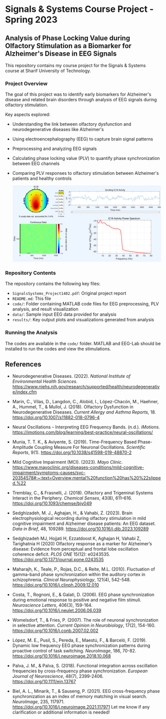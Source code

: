 # Signals & Systems Course Project - Spring 2023

## Analysis of Phase Locking Value during Olfactory Stimulation as a Biomarker for Alzheimer's Disease in EEG Signals

This repository contains my course project for the Signals & Systems course at Sharif University of Technology.

### Project Overview

The goal of this project was to identify early biomarkers for Alzheimer's disease and related brain disorders through analysis of EEG signals during olfactory stimulation.  

Key aspects explored:

- Understanding the link between olfactory dysfunction and neurodegenerative diseases like Alzheimer's  
- Using electroencephalography (EEG) to capture brain signal patterns
- Preprocessing and analyzing EEG signals  
- Calculating phase locking value (PLV) to quantify phase synchronization between EEG channels 
- Comparing PLV responses to olfactory stimulation between Alzheimer's patients and healthy controls

  ![](results/detailbrain.png)

### Repository Contents

The repository contains the following key files:

- `SignalsSystems_Project1402.pdf`: Original project report  
- `README.md`: This file
- `code/`: Folder containing MATLAB code files for EEG preprocessing, PLV analysis, and result visualization
- `data/`: Sample input EEG data provided for analysis  
- `results/`: Key output plots and visualizations generated from analysis

### Running the Analysis

The codes are available in the `code/` folder. MATLAB and EEG-Lab should be installed to run the codes and view the stimulations. 

## References

- Neurodegenerative Diseases. (2022). *National Institute of Environmental Health Sciences*. https://www.niehs.nih.gov/research/supported/health/neurodegenerative/index.cfm

- Marin, C., Vilas, D., Langdon, C., Alobid, I., López-Chacón, M., Haehner, A., Hummel, T., & Mullol, J. (2018). Olfactory Dysfunction in Neurodegenerative Diseases. *Current Allergy and Asthma Reports*, 18. https://doi.org/10.1007/s11882-018-0796-4

- Neural Oscillations – Interpreting EEG Frequency Bands. (n.d.). *iMotions*. https://imotions.com/blog/learning/best-practice/neural-oscillations/ 

- Munia, T. T. K., & Aviyente, S. (2019). Time-Frequency Based Phase-Amplitude Coupling Measure For Neuronal Oscillations. *Scientific Reports*, 9(1). https://doi.org/10.1038/s41598-019-48870-2

- Mild Cognitive Impairment (MCI). (2023). *Mayo Clinic*. https://www.mayoclinic.org/diseases-conditions/mild-cognitive-impairment/symptoms-causes/syc-20354578#:~:text=Overview,mental%20function%20has%20%22slipped.%22 

- Tremblay, C., & Frasnelli, J. (2018). Olfactory and Trigeminal Systems Interact in the Periphery. *Chemical Senses*, 43(8), 611–616. https://doi.org/10.1093/chemse/bjy049

- Sedghizadeh, M. J., Aghajan, H., & Vahabi, Z. (2023). Brain electrophysiological recording during olfactory stimulation in mild cognitive impairment and Alzheimer disease patients: An EEG dataset. *Data in Brief*, 48, 109289. https://doi.org/10.1016/j.dib.2023.109289  

- Sedghizadeh MJ, Hojjati H, Ezzatdoost K, Aghajan H, Vahabi Z, Tarighatnia H (2020) Olfactory response as a marker for Alzheimer’s disease: Evidence from perceptual and frontal lobe oscillation coherence deficit. *PLOS ONE* 15(12): e0243535. https://doi.org/10.1371/journal.pone.0243535

- Maharajh, K., Teale, P., Rojas, D.C., & Reite, M.L. (2010). Fluctuation of gamma-band phase synchronization within the auditory cortex in schizophrenia. *Clinical Neurophysiology*, 121(4), 542-548. https://doi.org/10.1016/j.clinph.2009.12.010  

- Costa, T., Rognoni, E., & Galati, D. (2006). EEG phase synchronization during emotional response to positive and negative film stimuli. *Neuroscience Letters*, 406(3), 159-164. https://doi.org/10.1016/j.neulet.2006.06.039

- Womelsdorf, T., & Fries, P. (2007). The role of neuronal synchronization in selective attention. *Current Opinion in Neurobiology*, 17(2), 154-160. https://doi.org/10.1016/j.conb.2007.02.002

- López, M. E., Pusil, S., Pereda, E., Maestú, F., & Barceló, F. (2019). Dynamic low frequency EEG phase synchronization patterns during proactive control of task switching. *NeuroImage*, 186, 70-82. https://doi.org/10.1016/j.neuroimage.2018.10.068  

- Palva, J. M., & Palva, S. (2018). Functional integration across oscillation frequencies by cross-frequency phase synchronization. *European Journal of Neuroscience*, 48(7), 2399-2406. https://doi.org/10.1111/ejn.13767

- Biel, A. L., Minarik, T., & Sauseng, P. (2021). EEG cross-frequency phase synchronization as an index of memory matching in visual search. *NeuroImage*, 235, 117971. https://doi.org/10.1016/j.neuroimage.2021.117971
Let me know if any clarification or additional information is needed!
